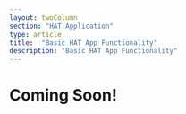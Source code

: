 ```yaml
---
layout: twoColumn
section: "HAT Application"
type: article
title:  "Basic HAT App Functionality"
description: "Basic HAT App Functionality"
---
```


# Coming Soon!
